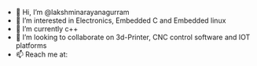 - 👋 Hi, I’m @lakshminarayanagurram
- 👀 I’m interested in Electronics, Embedded C and Embedded linux
- 🌱 I’m currently c++
- 💞️ I’m looking to collaborate on 3d-Printer, CNC control software and IOT platforms
- 📫 Reach me at:

<!---
lakshminarayanagurram/lakshminarayanagurram is a ✨ special ✨ repository because its `README.md` (this file) appears on your GitHub profile.
You can click the Preview link to take a look at your changes.
--->
